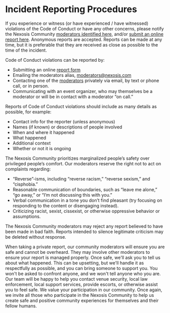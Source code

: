 # Incident Reporting Procedures
If you experience or witness (or have experienced / have witnessed) violations of the Code of Conduct or have any other concerns, please notify the Nexosis Community [moderators identified here](https://github.com/Nexosis/community-code-of-conduct/blob/master/moderators.md), and/or [submit an online report here](https://goo.gl/pfGVNK). Anonymous reports are accepted. Reports can be made at any time, but it is preferable that they are received as close as possible to the time of the incident.

Code of Conduct violations can be reported by:
* Submitting an online [report form](https://goo.gl/pfGVNK)
* Emailing the moderators alias, [moderators@nexosis.com](mailto:moderators@nexosis.com)
* Contacting one of the [moderators](https://github.com/Nexosis/community-code-of-conduct/blob/master/moderators.md) privately via email, by text or phone call, or in person.
* Communicating with an event organizer, who may themselves be a moderator or will be in contact with a moderator “on call.”

Reports of Code of Conduct violations should include as many details as possible, for example:
* Contact info for the reporter (unless anonymous)
* Names (if known) or descriptions of people involved 
* When and where it happened
* What happened
* Additional context
* Whether or not it is ongoing

The Nexosis Community prioritizes marginalized people’s safety over privileged people’s comfort. Our moderators reserve the right not to act on complaints regarding:
* “Reverse”-isms, including “reverse racism,” “reverse sexism,” and “cisphobia.”
* Reasonable communication of boundaries, such as “leave me alone,” “go away,” or “I’m not discussing this with you.”
* Verbal communication in a tone you don’t find pleasant (try focusing on responding to the content or disengaging instead).
* Criticizing racist, sexist, cissexist, or otherwise oppressive behavior or assumptions.

The Nexosis Community moderators may reject any report believed to have been made in bad faith. Reports intended to silence legitimate criticism may be deleted without response.

When taking a private report, our community moderators will ensure you are safe and cannot be overheard. They may involve other moderators to ensure your report is managed properly. Once safe, we'll ask you to tell us about what happened. This can be upsetting, but we'll handle it as respectfully as possible, and you can bring someone to support you. You won't be asked to confront anyone, and we won't tell anyone who you are. Our team will be happy to help you contact venue security, local law enforcement, local support services, provide escorts, or otherwise assist you to feel safe. We value your participation in our community. Once again, we invite all those who participate in the Nexosis Community to help us create safe and positive community experiences for themselves and their fellow humans. 
